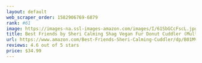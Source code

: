 ```yaml
---
layout: default 
﻿web_scraper_order: 1582906769-6879
rank: #61
image: https://images-na.ssl-images-amazon.com/images/I/61SbGCcFscL.jpg
title: Best Friends by Sheri Calming Shag Vegan Fur Donut Cuddler (Multiple Sizes)
url: https://www.amazon.com/Best-Friends-Sheri-Calming-Cuddler/dp/B01MV0IX66/ref=zg_mw_pet-supplies_61?_encoding=UTF8&psc=1&refRID=H5H5GKBRAGT498NV2G74
reviews: 4.6 out of 5 stars
price: $34.99 
---
```

